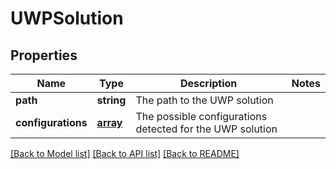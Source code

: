# UWPSolution

## Properties
Name | Type | Description | Notes
------------ | ------------- | ------------- | -------------
**path** | **string** | The path to the UWP solution | 
**configurations** | [**array**](.md) | The possible configurations detected for the UWP solution | 

[[Back to Model list]](../README.md#documentation-for-models) [[Back to API list]](../README.md#documentation-for-api-endpoints) [[Back to README]](../README.md)

